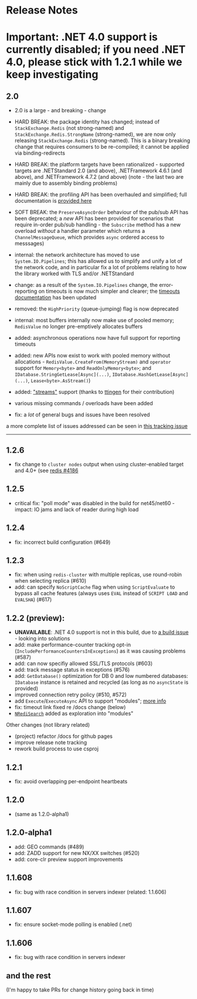 # Release Notes

# Important: .NET 4.0 support is currently **disabled**; if you need .NET 4.0, please stick with 1.2.1 while we keep investigating

## 2.0

- 2.0 is a large - and breaking - change

- HARD BREAK: the package identity has changed; instead of `StackExchange.Redis` (not strong-named) and `StackExchange.Redis.StrongName` (strong-named), we are now
  only releasing `StackExchange.Redis` (strong-named). This is a binary breaking change that requires consumers to be re-compiled; it cannot be applied via binding-redirects
- HARD BREAK: the platform targets have been rationalized - supported targets are .NETStandard 2.0 (and above), .NETFramework 4.6.1 (and above), and .NETFramework 4.7.2 (and above)
  (note - the last two are mainly due to assembly binding problems)
- HARD BREAK: the profiling API has been overhauled and simplified; full documentation is [provided here](https://stackexchange.github.io/StackExchange.Redis/Profiling_v2.html)
- SOFT BREAK: the `PreserveAsyncOrder` behaviour of the pub/sub API has been deprecated; a *new* API has been provided for scenarios that require in-order pub/sub handling -
  the `Subscribe` method has a new overload *without* a handler parameter which returns a `ChannelMessageQueue`, which provides `async` ordered access to messsages)
- internal: the network architecture has moved to use `System.IO.Pipelines`; this has allowed us to simplify and unify a lot of the network code, and in particular 
  fix a lot of problems relating to how the library worked with TLS and/or .NETStandard
- change: as a result of the `System.IO.Pipelines` change, the error-reporting on timeouts is now much simpler and clearer; the [timeouts documentation](Timeouts.md) has been updated
- removed: the `HighPriority` (queue-jumping) flag is now deprecated
- internal: most buffers internally now make use of pooled memory; `RedisValue` no longer pre-emptively allocates buffers
- added: asynchronous operations now have full support for reporting timeouts
- added: new APIs now exist to work with pooled memory without allocations - `RedisValue.CreateFrom(MemoryStream)` and `operator` support for `Memory<byte>` and `ReadOnlyMemory<byte>`; and `IDatabase.StringGetLease[Async](...)`, `IDatabase.HashGetLease[Async](...)`, `Lease<byte>.AsStream()`)
- added: ["streams"](https://redis.io/topics/streams-intro) support (thanks to [ttingen](https://github.com/ttingen) for their contribution)
- various missing commands / overloads have been added
- fix: a *lot* of general bugs and issues have been resolved

a more complete list of issues addressed can be seen in [this tracking issue](https://github.com/StackExchange/StackExchange.Redis/issues/871)

---

## 1.2.6

- fix change to `cluster nodes` output when using cluster-enabled target and 4.0+ (see [redis #4186](https://github.com/antirez/redis/issues/4186)

## 1.2.5

- critical fix: "poll mode" was disabled in the build for net45/net60 - impact: IO jams and lack of reader during high load

## 1.2.4

- fix: incorrect build configuration (#649)

## 1.2.3

- fix: when using `redis-cluster` with multiple replicas, use round-robin when selecting replica (#610)
- add: can specify `NoScriptCache` flag when using `ScriptEvaluate` to bypass all cache features (always uses `EVAL` instead of `SCRIPT LOAD` and `EVALSHA`) (#617)

## 1.2.2 (preview):

- **UNAVAILABLE**: .NET 4.0 support is not in this build, due to [a build issue](https://github.com/dotnet/cli/issues/5993) - looking into solutions
- add: make performance-counter tracking opt-in (`IncludePerformanceCountersInExceptions`) as it was causing problems (#587)
- add: can now specifiy allowed SSL/TLS protocols  (#603)
- add: track message status in exceptions (#576)
- add: `GetDatabase()` optimization for DB 0 and low numbered databases: `IDatabase` instance is retained and recycled (as long as no `asyncState` is provided)
- improved connection retry policy (#510, #572)
- add `Execute`/`ExecuteAsync` API to support "modules"; [more info](http://blog.marcgravell.com/2017/04/stackexchangeredis-and-redis-40-modules.html)
- fix: timeout link fixed re /docs change (below)
- [`NRediSearch`](https://www.nuget.org/packages/NRediSearch/) added as exploration into "modules"

Other changes (not library related)

- (project) refactor /docs for github pages
- improve release note tracking
- rework build process to use csproj

## 1.2.1

- fix: avoid overlapping per-endpoint heartbeats

## 1.2.0

- (same as 1.2.0-alpha1)

## 1.2.0-alpha1

- add: GEO commands (#489)
- add: ZADD support for new NX/XX switches (#520)
- add: core-clr preview support improvements

## 1.1.608

- fix: bug with race condition in servers indexer (related: 1.1.606)

## 1.1.607

- fix: ensure socket-mode polling is enabled (.net)

## 1.1.606

- fix: bug with race condition in servers indexer

## and the rest

(I'm happy to take PRs for change history going back in time)